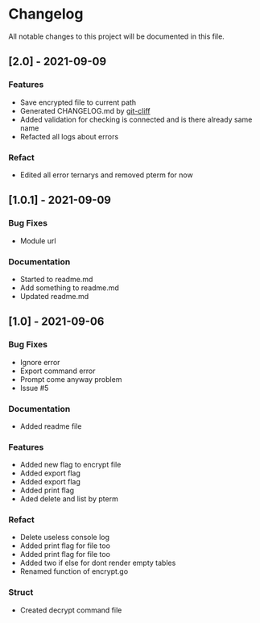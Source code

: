 # Changelog

All notable changes to this project will be documented in this file.

## [2.0] - 2021-09-09

### Features

-   Save encrypted file to current path
-   Generated CHANGELOG.md by <a href="https://github.com/orhun/git-cliff" target="_blank">git-cliff</a>
-   Added validation for checking is connected and is there already same name
-   Refacted all logs about errors

### Refact

-   Edited all error ternarys and removed pterm for now

## [1.0.1] - 2021-09-09

### Bug Fixes

-   Module url

### Documentation

-   Started to readme.md
-   Add something to readme.md
-   Updated readme.md

## [1.0] - 2021-09-06

### Bug Fixes

-   Ignore error
-   Export command error
-   Prompt come anyway problem
-   Issue #5

### Documentation

-   Added readme file

### Features

-   Added new flag to encrypt file
-   Added export flag
-   Added export flag
-   Added print flag
-   Aded delete and list by pterm

### Refact

-   Delete useless console log
-   Added print flag for file too
-   Added print flag for file too
-   Added two if else for dont render empty tables
-   Renamed function of encrypt.go

### Struct

-   Created decrypt command file

<!-- generated by git-cliff -->
